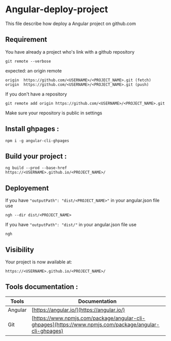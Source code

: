 # Angular-deploy-project
This file describe how deploy a Angular project on github.com

## Requirement

You have already a project who's link with a github repository 

`git remote --verbose`

expected: an origin remote

`origin  https://github.com/<USERNAME>/<PROJECT_NAME>.git (fetch)`
`origin  https://github.com/<USERNAME>/<PROJECT_NAME>.git (push)`

If you don't have a repository

`git remote add origin https://github.com/<USERNAME>/<PROJECT_NAME>.git`

Make sure your repository is public in settings

## Install ghpages :

`npm i -g angular-cli-ghpages`

## Build your project :

`ng build --prod --base-href https://<USERNAME>.github.io/<PROJECT_NAME>/`

## Deployement
If you have `"outputPath": "dist/<PROJECT_NAME>"` in your angular.json file use 

`ngh --dir dist/<PROJECT_NAME>`

If you have `"outputPath": "dist/"` in your angular.json file use 

`ngh`

## Visibility

Your project is now available at:

`https://<USERNAME>.github.io/<PROJECT_NAME>/`

## Tools documentation :

|Tools  | Documentation| 
|--|--|
| Angular  | [https://angular.io/](https://angular.io/) |
| Git  | [https://www.npmjs.com/package/angular-cli-ghpages](https://www.npmjs.com/package/angular-cli-ghpages) |

